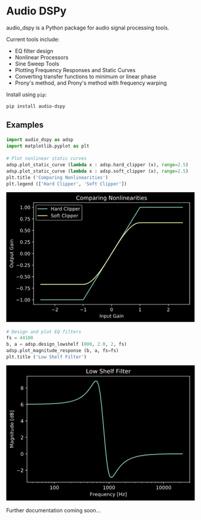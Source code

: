 # Audio DSPy

audio_dspy is a Python package for audio signal processing tools.

Current tools include:
- EQ filter design
- Nonlinear Processors
- Sine Sweep Tools
- Plotting Frequency Responses and Static Curves
- Converting transfer functions to minimum or linear phase
- Prony's method, and Prony's method with frequency warping

Install using `pip`:
```bash
pip install audio-dspy
```

## Examples

```python
import audio_dspy as adsp
import matplotlib.pyplot as plt

# Plot nonlinear static curves
adsp.plot_static_curve (lambda x : adsp.hard_clipper (x), range=2.5)
adsp.plot_static_curve (lambda x : adsp.soft_clipper (x), range=2.5)
plt.title ('Comparing Nonlinearities')
plt.legend (['Hard Clipper', 'Soft Clipper'])
```

![Pic](docs/examples/nonlins.png)

```python
# Design and plot EQ filters
fs = 44100
b, a = adsp.design_lowshelf (800, 2.0, 2, fs)
adsp.plot_magnitude_response (b, a, fs=fs)
plt.title ('Low Shelf Filter')
```
![Pic](docs/examples/lowshelf.png)

Further documentation coming soon...
